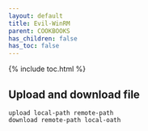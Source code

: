 ```yaml
---
layout: default
title: Evil-WinRM
parent: COOKBOOKS
has_children: false
has_toc: false
---
```


{% include toc.html %}

## Upload and download file
```
upload local-path remote-path
download remote-path local-oath
```
